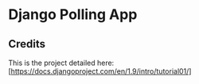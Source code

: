 # Django Polling App

## Credits
This is the project detailed here: [https://docs.djangoproject.com/en/1.9/intro/tutorial01/]

